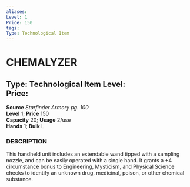 ```yaml
---
aliases: 
Level: 1 
Price: 150
tags: 
Type: Technological Item
---
```

# CHEMALYZER
Type: Technological Item
Level:  
Price: 
---
**Source** _Starfinder Armory pg. 100_  
**Level** 1; **Price** 150  
**Capacity** 20; **Usage** 2/use  
**Hands** 1; **Bulk** L

### DESCRIPTION

This handheld unit includes an extendable wand tipped with a sampling nozzle, and can be easily operated with a single hand. It grants a +4 circumstance bonus to Engineering, Mysticism, and Physical Science checks to identify an unknown drug, medicinal, poison, or other chemical substance.